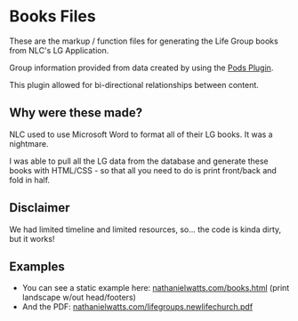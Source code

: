 # Books Files

These are the markup / function files for generating the Life Group books from
NLC's LG Application.

Group information provided from data created by using the [Pods
Plugin](http://pods.io).

This plugin allowed for bi-directional relationships between content.

## Why were these made?

NLC used to use Microsoft Word to format all of their LG books. It was
a nightmare.

I was able to pull all the LG data from the database and generate these books
with HTML/CSS - so that all you need to do is print front/back and fold in
half.

## Disclaimer

We had limited timeline and limited resources, so...
the code is kinda dirty, but it works!

## Examples
- You can see a static example here: [nathanielwatts.com/books.html](http://nathanielwatts.com/books/html) (print landscape w/out head/footers)
- And the PDF:
  [nathanielwatts.com/lifegroups.newlifechurch.pdf](http://nathanielwatts.com/lifegroups.newlifechurch.pdf)
